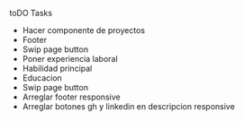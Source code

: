 toDO Tasks

- Hacer componente de proyectos 
- Footer
- Swip page button
- Poner experiencia laboral
- Habilidad principal
- Educacion
- Swip page button
- Arreglar footer responsive
- Arreglar botones gh y linkedin en descripcion responsive
